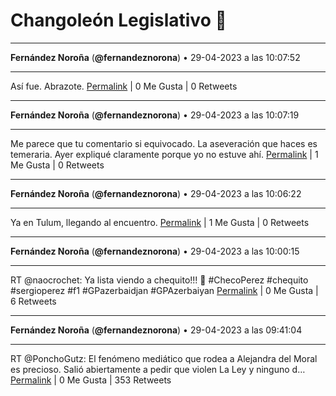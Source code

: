 # Changoleón Legislativo 🙈
*****
**Fernández Noroña** (**@fernandeznorona**) • 29-04-2023 a las 10:07:52
*****
Así fue. Abrazote.
[Permalink](https://twitter.com/fernandeznorona/status/1652374155160080386) | 0 Me Gusta | 0 Retweets
*****
**Fernández Noroña** (**@fernandeznorona**) • 29-04-2023 a las 10:07:19
*****
Me parece que tu comentario si equivocado. La aseveración que haces es temeraria. Ayer expliqué claramente porque yo no estuve ahí.
[Permalink](https://twitter.com/fernandeznorona/status/1652374017159106560) | 1 Me Gusta | 0 Retweets
*****
**Fernández Noroña** (**@fernandeznorona**) • 29-04-2023 a las 10:06:22
*****
Ya en Tulum, llegando al encuentro.
[Permalink](https://twitter.com/fernandeznorona/status/1652373774896070656) | 1 Me Gusta | 0 Retweets
*****
**Fernández Noroña** (**@fernandeznorona**) • 29-04-2023 a las 10:00:15
*****
RT @naocrochet: Ya lista viendo a chequito!!! 🤪 #ChecoPerez  #chequito #sergioperez #f1 #GPazerbaidjan #GPAzerbaiyan
[Permalink](https://twitter.com/fernandeznorona/status/1652372238010654720) | 0 Me Gusta | 6 Retweets
*****
**Fernández Noroña** (**@fernandeznorona**) • 29-04-2023 a las 09:41:04
*****
RT @PonchoGutz: El fenómeno mediático que rodea a Alejandra del Moral es precioso. Salió abiertamente a pedir que violen La Ley y ninguno d…
[Permalink](https://twitter.com/fernandeznorona/status/1652367409863446534) | 0 Me Gusta | 353 Retweets